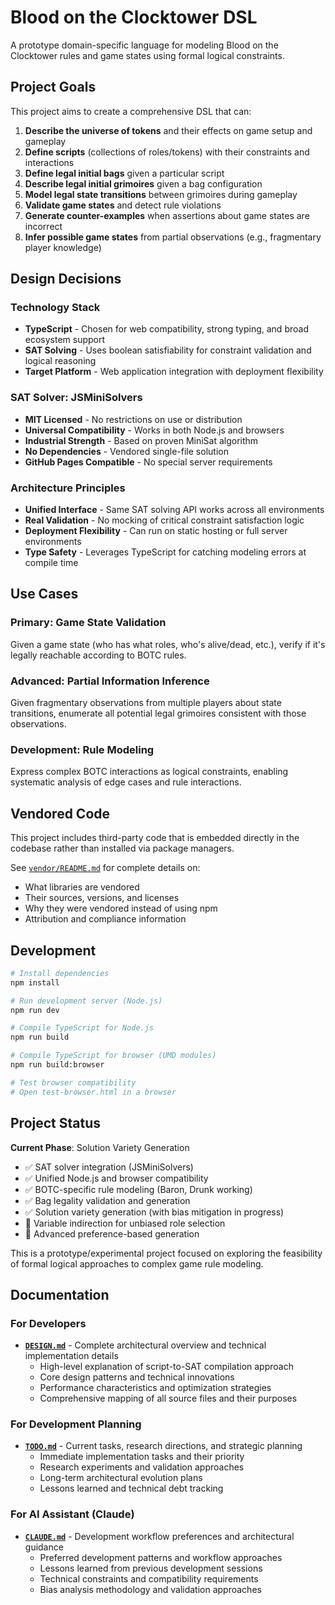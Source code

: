 # Blood on the Clocktower DSL

A prototype domain-specific language for modeling Blood on the Clocktower rules and game states using formal logical constraints.

## Project Goals

This project aims to create a comprehensive DSL that can:

1. **Describe the universe of tokens** and their effects on game setup and gameplay
2. **Define scripts** (collections of roles/tokens) with their constraints and interactions
3. **Define legal initial bags** given a particular script
4. **Describe legal initial grimoires** given a bag configuration
5. **Model legal state transitions** between grimoires during gameplay
6. **Validate game states** and detect rule violations
7. **Generate counter-examples** when assertions about game states are incorrect
8. **Infer possible game states** from partial observations (e.g., fragmentary player knowledge)

## Design Decisions

### Technology Stack
- **TypeScript** - Chosen for web compatibility, strong typing, and broad ecosystem support
- **SAT Solving** - Uses boolean satisfiability for constraint validation and logical reasoning
- **Target Platform** - Web application integration with deployment flexibility

### SAT Solver: JSMiniSolvers
- **MIT Licensed** - No restrictions on use or distribution
- **Universal Compatibility** - Works in both Node.js and browsers
- **Industrial Strength** - Based on proven MiniSat algorithm
- **No Dependencies** - Vendored single-file solution
- **GitHub Pages Compatible** - No special server requirements

### Architecture Principles
- **Unified Interface** - Same SAT solving API works across all environments
- **Real Validation** - No mocking of critical constraint satisfaction logic
- **Deployment Flexibility** - Can run on static hosting or full server environments
- **Type Safety** - Leverages TypeScript for catching modeling errors at compile time

## Use Cases

### Primary: Game State Validation
Given a game state (who has what roles, who's alive/dead, etc.), verify if it's legally reachable according to BOTC rules.

### Advanced: Partial Information Inference
Given fragmentary observations from multiple players about state transitions, enumerate all potential legal grimoires consistent with those observations.

### Development: Rule Modeling
Express complex BOTC interactions as logical constraints, enabling systematic analysis of edge cases and rule interactions.

## Vendored Code

This project includes third-party code that is embedded directly in the codebase rather than installed via package managers.

See [`vendor/README.md`](vendor/README.md) for complete details on:
- What libraries are vendored
- Their sources, versions, and licenses
- Why they were vendored instead of using npm
- Attribution and compliance information

## Development

```bash
# Install dependencies
npm install

# Run development server (Node.js)
npm run dev

# Compile TypeScript for Node.js
npm run build

# Compile TypeScript for browser (UMD modules)
npm run build:browser

# Test browser compatibility
# Open test-browser.html in a browser
```

## Project Status

**Current Phase**: Solution Variety Generation
- ✅ SAT solver integration (JSMiniSolvers)
- ✅ Unified Node.js and browser compatibility
- ✅ BOTC-specific rule modeling (Baron, Drunk working)
- ✅ Bag legality validation and generation
- ✅ Solution variety generation (with bias mitigation in progress)
- 🚧 Variable indirection for unbiased role selection
- 🚧 Advanced preference-based generation

This is a prototype/experimental project focused on exploring the feasibility of formal logical approaches to complex game rule modeling.

## Documentation

### For Developers
- **[`DESIGN.md`](DESIGN.md)** - Complete architectural overview and technical implementation details
  - High-level explanation of script-to-SAT compilation approach
  - Core design patterns and technical innovations
  - Performance characteristics and optimization strategies
  - Comprehensive mapping of all source files and their purposes

### For Development Planning
- **[`TODO.md`](TODO.md)** - Current tasks, research directions, and strategic planning
  - Immediate implementation tasks and their priority
  - Research experiments and validation approaches
  - Long-term architectural evolution plans
  - Lessons learned and technical debt tracking

### For AI Assistant (Claude)
- **[`CLAUDE.md`](CLAUDE.md)** - Development workflow preferences and architectural guidance
  - Preferred development patterns and workflow approaches
  - Lessons learned from previous development sessions
  - Technical constraints and compatibility requirements
  - Bias analysis methodology and validation approaches